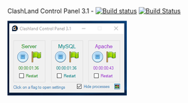 ClashLand Control Panel 3.1 - [![Build status](https://ci.appveyor.com/api/projects/status/pwt0yapaxpfnokvo?svg=true)](https://ci.appveyor.com/project/antzsmt/ccp3)
[![Build Status](https://dev.azure.com/Antzsmt/CCP/_apis/build/status/CCP?branchName=master)](https://dev.azure.com/Antzsmt/CCP/_build/latest?definitionId=3&branchName=master)

![GitHub Logo](https://github.com/antzsmt/CCP3/blob/master/CCP3_1.PNG)
